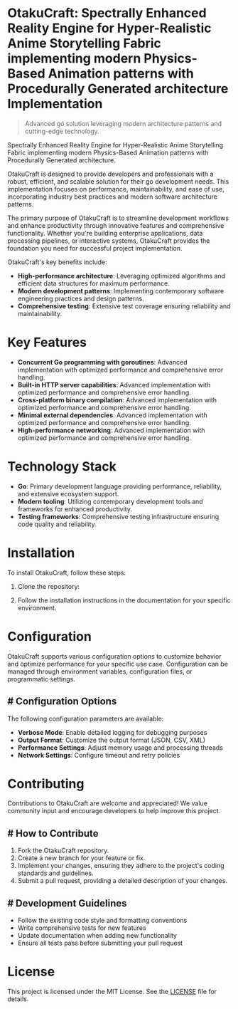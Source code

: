 <!-- fallback_OtakuCraft_20250803185229_28075 -->

# OtakuCraft: Spectrally Enhanced Reality Engine for Hyper-Realistic Anime Storytelling Fabric implementing modern Physics-Based Animation patterns with Procedurally Generated architecture Implementation
> Advanced go solution leveraging modern architecture patterns and cutting-edge technology.

Spectrally Enhanced Reality Engine for Hyper-Realistic Anime Storytelling Fabric implementing modern Physics-Based Animation patterns with Procedurally Generated architecture.

OtakuCraft is designed to provide developers and professionals with a robust, efficient, and scalable solution for their go development needs. This implementation focuses on performance, maintainability, and ease of use, incorporating industry best practices and modern software architecture patterns.

The primary purpose of OtakuCraft is to streamline development workflows and enhance productivity through innovative features and comprehensive functionality. Whether you're building enterprise applications, data processing pipelines, or interactive systems, OtakuCraft provides the foundation you need for successful project implementation.

OtakuCraft's key benefits include:

* **High-performance architecture**: Leveraging optimized algorithms and efficient data structures for maximum performance.
* **Modern development patterns**: Implementing contemporary software engineering practices and design patterns.
* **Comprehensive testing**: Extensive test coverage ensuring reliability and maintainability.

# Key Features

* **Concurrent Go programming with goroutines**: Advanced implementation with optimized performance and comprehensive error handling.
* **Built-in HTTP server capabilities**: Advanced implementation with optimized performance and comprehensive error handling.
* **Cross-platform binary compilation**: Advanced implementation with optimized performance and comprehensive error handling.
* **Minimal external dependencies**: Advanced implementation with optimized performance and comprehensive error handling.
* **High-performance networking**: Advanced implementation with optimized performance and comprehensive error handling.

# Technology Stack

* **Go**: Primary development language providing performance, reliability, and extensive ecosystem support.
* **Modern tooling**: Utilizing contemporary development tools and frameworks for enhanced productivity.
* **Testing frameworks**: Comprehensive testing infrastructure ensuring code quality and reliability.

# Installation

To install OtakuCraft, follow these steps:

1. Clone the repository:


2. Follow the installation instructions in the documentation for your specific environment.

# Configuration

OtakuCraft supports various configuration options to customize behavior and optimize performance for your specific use case. Configuration can be managed through environment variables, configuration files, or programmatic settings.

## # Configuration Options

The following configuration parameters are available:

* **Verbose Mode**: Enable detailed logging for debugging purposes
* **Output Format**: Customize the output format (JSON, CSV, XML)
* **Performance Settings**: Adjust memory usage and processing threads
* **Network Settings**: Configure timeout and retry policies

# Contributing

Contributions to OtakuCraft are welcome and appreciated! We value community input and encourage developers to help improve this project.

## # How to Contribute

1. Fork the OtakuCraft repository.
2. Create a new branch for your feature or fix.
3. Implement your changes, ensuring they adhere to the project's coding standards and guidelines.
4. Submit a pull request, providing a detailed description of your changes.

## # Development Guidelines

* Follow the existing code style and formatting conventions
* Write comprehensive tests for new features
* Update documentation when adding new functionality
* Ensure all tests pass before submitting your pull request

# License

This project is licensed under the MIT License. See the [LICENSE](https://github.com/xgek/OtakuCraft/blob/main/LICENSE) file for details.
